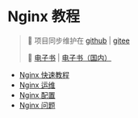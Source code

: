 # Nginx 教程

> 🔁 项目同步维护在 [github](https://github.com/dunwu/nginx-tutorial) | [gitee](https://gitee.com/turnon/nginx-tutorial)
> 
> 📖 [电子书](https://dunwu.github.io/nginx-tutorial/) | [电子书（国内）](http://turnon.gitee.io/nginx-tutorial/)

- [Nginx 快速教程](nginx-quickstart.md)
- [Nginx 运维](nginx-ops.md)
- [Nginx 配置](nginx-configuration.md)
- [Nginx 问题](nginx-faq.md)
